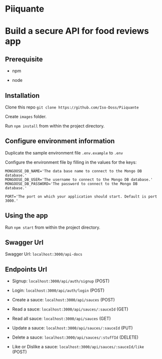 # Piiquante

# Build a secure API for food reviews app

## Prerequisite ##

* npm

* node

## Installation ##

Clone this repo `git clone https://github.com/Iso-Doss/Piiquante`

[//]: # (Open the folder `cd Piiquante`)

Create `images` folder.

Run `npm install` from within the project directory.

## Configure environment information ##

Duplicate the sample environment file `.env.example` to `.env`

Configure the environment file by filling in the values for the keys:

```
MONGOOSE_DB_NAME='The data base name to connect to the Mongo DB database.'
MONGOOSE_DB_USER='The username to connect to the Mongo DB database.'
MONGOOSE_DB_PASSWORD='The password to connect to the Mongo DB database.'

PORT='The port on which your application should start. Default is port 3000.'
```

## Using the app ##

Run `npm start` from within the project directory.

## Swagger Url ##

Swagger Url: `localhost:3000/api-docs`

## Endpoints Url ##

* Signup: `localhost:3000/api/auth/signup` (POST)

* Login: `localhost:3000/api/auth/login` (POST)

* Create a sauce: `localhost:3000/api/sauces` (POST)

* Read a sauce: `localhost:3000/api/sauces/:sauceId` (GET)

* Read all sauce: `localhost:3000/api/sauces` (GET)

* Update a sauce: `localhost:3000/api/sauces/:sauceId` (PUT)

* Delete a sauce: `localhost:3000/api/sauces/:stuffId` (DELETE)

* Like or Dislike a sauce: `localhost:3000/api/sauces/:sauceId/like` (POST)
